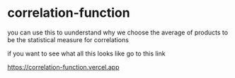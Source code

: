 # correlation-function
you can use this to uunderstand why we choose the average of products to be the statistical measure for correlations 


if you want to see what all this looks like go to this link 

<a>https://correlation-function.vercel.app</a>
